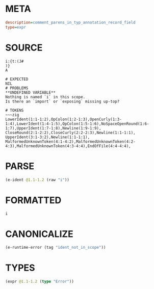# META
~~~ini
description=comment_parens_in_typ_annotation_record_field
type=expr
~~~
# SOURCE
~~~roc
i:{t:(J#
)}
A
~~~
~~~
# EXPECTED
NIL
# PROBLEMS
**UNDEFINED VARIABLE**
Nothing is named `i` in this scope.
Is there an `import` or `exposing` missing up-top?

# TOKENS
~~~zig
LowerIdent(1:1-1:2),OpColon(1:2-1:3),OpenCurly(1:3-1:4),LowerIdent(1:4-1:5),OpColon(1:5-1:6),NoSpaceOpenRound(1:6-1:7),UpperIdent(1:7-1:8),Newline(1:9-1:9),
CloseRound(2:1-2:2),CloseCurly(2:2-2:3),Newline(1:1-1:1),
UpperIdent(3:1-3:2),Newline(1:1-1:1),
MalformedUnknownToken(4:1-4:2),MalformedUnknownToken(4:2-4:3),MalformedUnknownToken(4:3-4:4),EndOfFile(4:4-4:4),
~~~
# PARSE
~~~clojure
(e-ident @1.1-1.2 (raw "i"))
~~~
# FORMATTED
~~~roc
i
~~~
# CANONICALIZE
~~~clojure
(e-runtime-error (tag "ident_not_in_scope"))
~~~
# TYPES
~~~clojure
(expr @1.1-1.2 (type "Error"))
~~~
